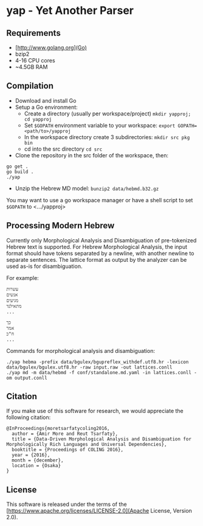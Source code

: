 yap - Yet Another Parser
===========

Requirements
-----------
- [http://www.golang.org](Go)
- bzip2
- 4-16 CPU cores
- ~4.5GB RAM 

Compilation
-----------
- Download and install Go
- Setup a Go environment:
    - Create a directory (usually per workspace/project) ``mkdir yapproj; cd yapproj``
    - Set ``$GOPATH`` environment variable to your workspace: ``export GOPATH=<path/to>/yapproj ``
    - In the workspace directory create 3 subdirectories: ``mkdir src pkg bin``
    - cd into the src directory ``cd src``
- Clone the repository in the src folder of the workspace, then:
```
go get .
go build .
./yap
```
- Unzip the Hebrew MD model: ``bunzip2 data/hebmd.b32.gz``

You may want to use a go workspace manager or have a shell script to set ``$GOPATH`` to <.../yapproj>

Processing Modern Hebrew
-----------
Currently only Morphological Analysis and Disambiguation of pre-tokenized Hebrew
text is supported. For Hebrew Morphological Analysis, the input format should
have tokens separated by a newline, with another newline to separate sentences.
The lattice format as output by the analyzer can be used as-is for
disambiguation.

For example:
```
עשרות
אנשים
מגיעים
מתאילנד
...

כך
אמר
ח"כ
...
```

Commands for morphological analysis and disambiguation:

```
./yap hebma -prefix data/bgulex/bgupreflex_withdef.utf8.hr -lexicon data/bgulex/bgulex.utf8.hr -raw input.raw -out lattices.conll
./yap md -m data/hebmd -f conf/standalone.md.yaml -in lattices.conll -om output.conll
```

Citation
-----------
If you make use of this software for research, we would appreciate the following citation:
```
@InProceedings{moretsarfatycoling2016,
  author = {Amir More and Reut Tsarfaty},
  title = {Data-Driven Morphological Analysis and Disambiguation for Morphologically Rich Languages and Universal Dependencies},
  booktitle = {Proceedings of COLING 2016},
  year = {2016},
  month = {december},
  location = {Osaka}
}
```

License
-----------
This software is released under the terms of the [https://www.apache.org/licenses/LICENSE-2.0](Apache License, Version 2.0).
